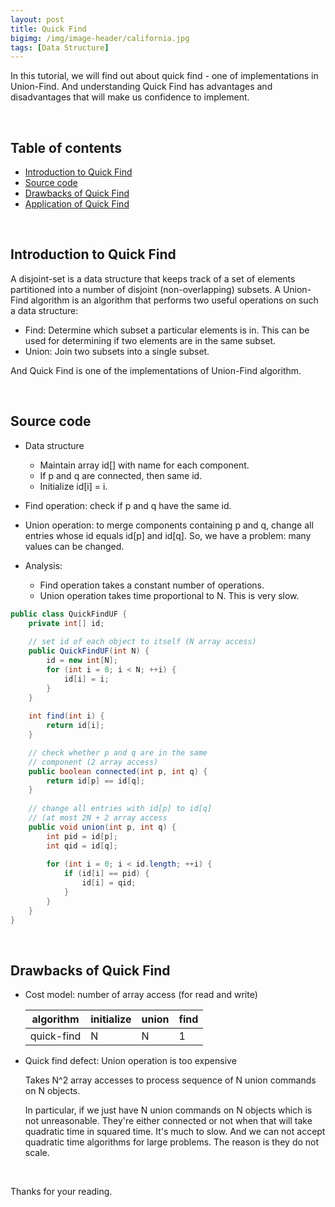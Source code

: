 ```yaml
---
layout: post
title: Quick Find
bigimg: /img/image-header/california.jpg
tags: [Data Structure]
---
```


In this tutorial, we will find out about quick find - one of implementations in Union-Find. And understanding Quick Find has advantages and disadvantages that will make us confidence to implement.

<br>

## Table of contents
- [Introduction to Quick Find](#introduction-to-quick-find)
- [Source code](#source-code)
- [Drawbacks of Quick Find](#drawbacks-of-quick-find)
- [Application of Quick Find](#application-of-quick-find)

<br>

## Introduction to Quick Find
A disjoint-set is a data structure that keeps track of a set of elements partitioned into a number of disjoint (non-overlapping) subsets. A Union-Find algorithm is an algorithm that performs two useful operations on such a data structure:

- Find: Determine which subset a particular elements is in. This can be used for determining if two elements are in the same subset.
- Union: Join two subsets into a single subset.

And Quick Find is one of the implementations of Union-Find algorithm.

<br>

## Source code
- Data structure
    - Maintain array id[] with name for each component.
    - If p and q are connected, then same id.
    - Initialize id[i] = i.

- Find operation: check if p and q have the same id.

- Union operation: to merge components containing p and q, change all entries whose id equals id[p] and id[q]. So, we have a problem: many values can be changed.

- Analysis: 
    - Find operation takes a constant number of operations.
    - Union operation takes time proportional to N. This is very slow.

```java
public class QuickFindUF {
    private int[] id;
    
    // set id of each object to itself (N array access)
    public QuickFindUF(int N) {
        id = new int[N];
        for (int i = 0; i < N; ++i) {
            id[i] = i;
        }
    }
    
    int find(int i) {
        return id[i];
    }

    // check whether p and q are in the same
    // component (2 array access)
    public boolean connected(int p, int q) {
        return id[p] == id[q];
    }
    
    // change all entries with id[p] to id[q]
    // (at most 2N + 2 array access
    public void union(int p, int q) {
        int pid = id[p];
        int qid = id[q];
        
        for (int i = 0; i < id.length; ++i) {
            if (id[i] == pid) {
                id[i] = qid;
            }
        }
    }
}

```


<br>

## Drawbacks of Quick Find
- Cost model: number of array access (for read and write)

    |   algorithm    |  initialize  | union  |  find   |
    | -------------- | ------------ | ------ | ------- |
    | quick-find     | N            | N      | 1       |

- Quick find defect: Union operation is too expensive

    Takes N^2 array accesses to process sequence of N union commands on N objects.

    In particular, if we just have N union commands on N objects which is not unreasonable. They're either connected or not when that will take quadratic time in squared time. It's much to slow. And we can not accept quadratic time algorithms for large problems. The reason is they do not scale.

<br>

Thanks for your reading.


